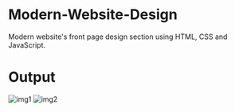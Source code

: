 # Modern-Website-Design
Modern website's front page design  section using HTML, CSS and JavaScript.

# Output

![img1](https://user-images.githubusercontent.com/77453811/131254999-1780a90a-2b6e-4766-a2ac-4b24b7267b97.PNG)
![img2](https://user-images.githubusercontent.com/77453811/131255000-90979c39-5812-45ee-af79-dc164b37449e.PNG)
